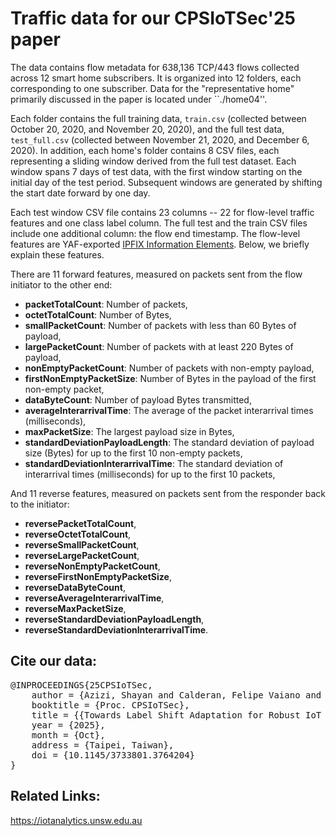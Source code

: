 # Traffic data for our CPSIoTSec'25 paper

The data contains flow metadata for 638,136 TCP/443 flows collected across 12 smart home subscribers. It is organized into 12 folders, each corresponding to one subscriber. Data for the "representative home" primarily discussed in the paper is located under ``./home04''. 

Each folder contains the full training data, ``train.csv`` (collected between October 20, 2020, and November 20, 2020), and the full test data, ``test_full.csv`` (collected between November 21, 2020, and December 6, 2020). In addition, each home's folder contains 8 CSV files, each representing a sliding window derived from the full test dataset. Each window spans 7 days of test data, with the first window starting on the initial day of the test period. Subsequent windows are generated by shifting the start date forward by one day.

Each test window CSV file contains 23 columns -- 22 for flow-level traffic features and one class label column. The full test and the train CSV files include one additional column: the flow end timestamp. The flow-level features are YAF-exported [IPFIX Information Elements](https://tools.netsa.cert.org/yaf/docs.html#yaf-3-rec-tmpl). Below, we briefly explain these features.  

There are 11 forward features, measured on packets sent from the flow initiator to the other end:
- **packetTotalCount**: Number of packets,
- **octetTotalCount**: Number of Bytes,
- **smallPacketCount**: Number of packets with less than 60 Bytes of payload,
- **largePacketCount**: Number of packets with at least 220 Bytes of payload,
- **nonEmptyPacketCount**: Number of packets with non-empty payload,
- **firstNonEmptyPacketSize**: Number of Bytes in the payload of the first non-empty packet,
- **dataByteCount**: Number of payload Bytes transmitted,
- **averageInterarrivalTime**: The average of the packet interarrival times (milliseconds),
- **maxPacketSize**: The largest payload size in Bytes,
- **standardDeviationPayloadLength**: The standard deviation of payload size (Bytes) for up to the first 10 non-empty packets,
- **standardDeviationInterarrivalTime**: The standard deviation of interarrival times (milliseconds) for up to the first 10 packets,

And 11 reverse features, measured on packets sent from the responder back to the initiator:
- **reversePacketTotalCount**,
- **reverseOctetTotalCount**,
- **reverseSmallPacketCount**,
- **reverseLargePacketCount**,
- **reverseNonEmptyPacketCount**,
- **reverseFirstNonEmptyPacketSize**,
- **reverseDataByteCount**,
- **reverseAverageInterarrivalTime**,
- **reverseMaxPacketSize**,
- **reverseStandardDeviationPayloadLength**,
- **reverseStandardDeviationInterarrivalTime**.


## Cite our data:
<pre>
@INPROCEEDINGS{25CPSIoTSec,
    author = {Azizi, Shayan and Calderan, Felipe Vaiano and Okui, Norihiro and Nakahara, Masataka and Kubota, Ayumu and Quiles, Marcos G. and Batista, Gustavo and Habibi Gharakheili, Hassan},
    booktitle = {Proc. CPSIoTSec},
    title = {{Towards Label Shift Adaptation for Robust IoT Device Identification}},
    year = {2025},
    month = {Oct},
    address = {Taipei, Taiwan},
    doi = {10.1145/3733801.3764204}
}
</pre>

## Related Links:
https://iotanalytics.unsw.edu.au